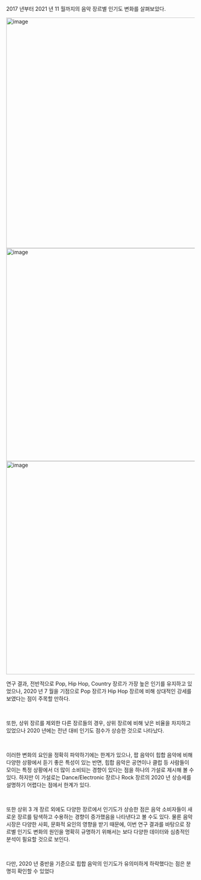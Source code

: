 2017 년부터 2021 년 11 월까지의 음악 장르별 인기도 변화를 살펴보았다. 

<img width="615" alt="image" src="https://github.com/jpotw/billboard_genre_analysis/assets/105954991/d83433a4-02b5-4939-adc0-15619637e718">

<img width="568" alt="image" src="https://github.com/jpotw/billboard_genre_analysis/assets/105954991/38ebca98-9be2-4de8-b385-77e980a81125">
<img width="569" alt="image" src="https://github.com/jpotw/billboard_genre_analysis/assets/105954991/6a37cbc3-6b8e-4c93-9f92-725be26e0b43">

연구 결과, 전반적으로 Pop, Hip Hop, Country 장르가 가장 높은 인기를 유지하고
있었으나, 2020 년 7 월을 기점으로 Pop 장르가 Hip Hop 장르에 비해 상대적인 강세를 보였다는
점이 주목할 만하다. 

<br>

또한, 상위 장르를 제외한 다른 장르들의 경우, 상위 장르에 비해 낮은
비율을 차지하고 있었으나 2020 년에는 전년 대비 인기도 점수가 상승한 것으로 나타났다.

<br>

이러한 변화의 요인을 정확히 파악하기에는 한계가 있으나, 팝 음악이 힙합 음악에 비해 다양한
상황에서 듣기 좋은 특성이 있는 반면, 힙합 음악은 공연이나 클럽 등 사람들이 모이는 특정
상황에서 더 많이 소비되는 경향이 있다는 점을 하나의 가설로 제시해 볼 수 있다. 하지만 이
가설로는 Dance/Electronic 장르나 Rock 장르의 2020 년 상승세를 설명하기 어렵다는 점에서
한계가 있다.

<br>

또한 상위 3 개 장르 외에도 다양한 장르에서 인기도가 상승한 점은 음악 소비자들이 새로운
장르를 탐색하고 수용하는 경향이 증가했음을 나타낸다고 볼 수도 있다.
물론 음악 시장은 다양한 사회, 문화적 요인의 영향을 받기 때문에, 이번 연구 결과를 바탕으로
장르별 인기도 변화의 원인을 명확히 규명하기 위해서는 보다 다양한 데이터와 심층적인 분석이 필요할 것으로 보인다. 

<br>

다만, 2020 년 중반을 기준으로 힙합 음악의 인기도가 유의미하게
하락했다는 점은 분명히 확인할 수 있었다
